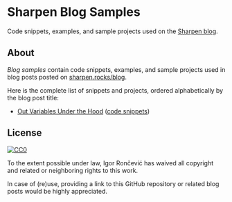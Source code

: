 # Sharpen Blog Samples
Code snippets, examples, and sample projects used on the [Sharpen blog](http://sharpen.rocks/blog).

## About
*Blog samples* contain code snippets, examples, and sample projects used in blog posts posted on [sharpen.rocks/blog](http://sharpen.rocks/blog).

Here is the complete list of snippets and projects, ordered alphabetically by the blog post title:

- [Out Variables Under the Hood](http://sharpen.rocks/blog/out-variables-under-the-hood/) ([code snippets](OutVariablesUnderTheHood))

## License
[![CC0](http://mirrors.creativecommons.org/presskit/buttons/88x31/svg/cc-zero.svg)](http://creativecommons.org/publicdomain/zero/1.0)

To the extent possible under law, Igor Rončević has waived all copyright and related or neighboring rights to this work.

In case of (re)use, providing a link to this GitHub repository or related blog posts would be highly appreciated.
